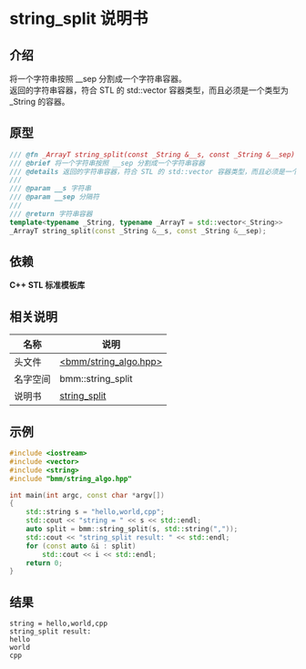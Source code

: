 # string_split 说明书

## 介绍

将一个字符串按照 __sep 分割成一个字符串容器。  
返回的字符串容器，符合 STL 的 std::vector 容器类型，而且必须是一个类型为 _String 的容器。

## 原型

```c++
/// @fn _ArrayT string_split(const _String &__s, const _String &__sep)
/// @brief 将一个字符串按照 __sep 分割成一个字符串容器
/// @details 返回的字符串容器，符合 STL 的 std::vector 容器类型，而且必须是一个类型为 _String 的容器
///
/// @param __s 字符串
/// @param __sep 分隔符
///
/// @return 字符串容器
template<typename _String, typename _ArrayT = std::vector<_String>>
_ArrayT string_split(const _String &__s, const _String &__sep);
```

## 依赖

**C++ STL 标准模板库**

## 相关说明

|名称|说明|
|--|--|
|头文件|[<bmm/string_algo.hpp>](/bmm/string_algo.hpp)|
|名字空间|bmm::string_split|
|说明书|[string_split](/doc/manual/string_split.md)|

## 示例

```c++
#include <iostream>
#include <vector>
#include <string>
#include "bmm/string_algo.hpp"

int main(int argc, const char *argv[])
{
    std::string s = "hello,world,cpp";
    std::cout << "string = " << s << std::endl;
    auto split = bmm::string_split(s, std::string(","));
    std::cout << "string_split result: " << std::endl;
    for (const auto &i : split)
        std::cout << i << std::endl;
    return 0;
}
```

## 结果

```text
string = hello,world,cpp
string_split result: 
hello
world
cpp
```
